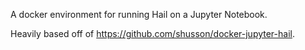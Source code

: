 A docker environment for running Hail on a Jupyter Notebook.

Heavily based off of https://github.com/shusson/docker-jupyter-hail.